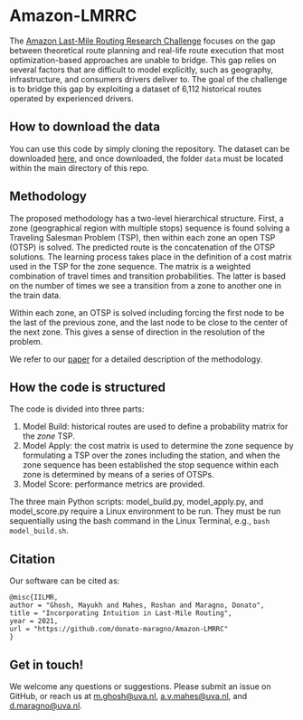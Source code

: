 # Amazon-LMRRC

The [Amazon Last-Mile Routing Research Challenge](https://routingchallenge.mit.edu/) focuses on the gap between theoretical route planning and real-life route execution that most optimization-based approaches are unable to bridge. This gap relies on several factors that are difficult to model explicitly, such as geography, infrastructure, and consumers drivers deliver to. The goal of the challenge is to bridge this gap by exploiting a dataset of 6,112 historical routes operated by experienced drivers.

## How to download the data
You can use this code by simply cloning the repository. The dataset can be downloaded [here](https://dataverse.harvard.edu/dataset.xhtml?persistentId=doi:10.7910/DVN/UFOG2H), and once downloaded, the folder ```data``` must be located within the main directory of this repo. 

## Methodology
The proposed methodology has a two-level hierarchical structure. First, a zone (geographical region with multiple stops) sequence is found solving a Traveling Salesman Problem (TSP), then within each zone an open TSP (OTSP) is solved. The predicted route is the concatenation of the OTSP solutions. The learning process takes place in the definition of a cost matrix used in the TSP for the zone sequence. The matrix is a weighted combination of travel times and transition probabilities. The latter is based on the number of times we see a transition from a zone to another one in the train data.

Within each zone, an OTSP is solved including forcing the first node to be the last of the previous zone, and the last node to be close to the center of the next zone. This gives a sense of direction in the resolution of the problem.

We refer to our [paper](https://arxiv.org/abs/2112.01937) for a detailed description of the methodology. 

## How the code is structured
The code is divided into three parts:
1. Model Build:  historical routes are used to define a probability matrix for the <em>zone</em> TSP.
2. Model Apply: the cost matrix is used to determine the zone sequence by formulating a TSP over the zones including the station, and when the zone sequence has been established the stop sequence within each zone is determined by means of a series of OTSPs.
3. Model Score: performance metrics are provided.

The three main Python scripts: model_build.py, model_apply.py, and model_score.py require a Linux environment to be run. 
They must be run sequentially using the bash command in the Linux Terminal, e.g., ```bash model_build.sh```.

## Citation
Our software can be cited as:
````
@misc{IILMR,
author = "Ghosh, Mayukh and Mahes, Roshan and Maragno, Donato",
title = "Incorporating Intuition in Last-Mile Routing",
year = 2021,
url = "https://github.com/donato-maragno/Amazon-LMRRC"
}
````

## Get in touch!
We welcome any questions or suggestions. Please submit an issue on GitHub, or reach us at m.ghosh@uva.nl, a.v.mahes@uva.nl, and d.maragno@uva.nl.
